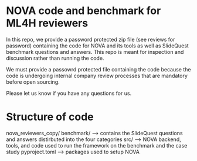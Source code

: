 # NOVA code and benchmark for ML4H reviewers

In this repo, we provide a password protected zip file (see reviews for password) containing the code for NOVA and its tools as well as SlideQuest benchmark questions and answers. This repo is meant for inspection and discussion rather than running the code. 

We must provide a passowrd protected file containing the code because the code is undergoing internal company review processes that are mandatory before open sourcing. 

Please let us know if you have any questions for us.

# Structure of code 

nova_reviewers_copy/
  benchmark/ --> contains the SlideQuest questions and answers distirbuted into the four categories
  src/ --> NOVA backend, tools, and code used to run the framework on the benchmark and the case study
  pyproject.toml --> packages used to setup NOVA 

